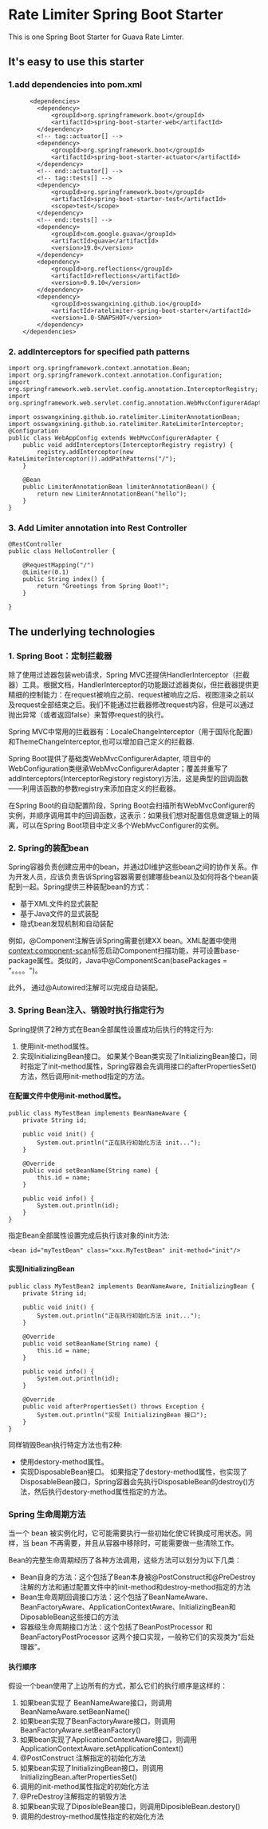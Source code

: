 # Rate Limiter Spring Boot Starter
This is one Spring Boot Starter for Guava Rate Limter.

## It's easy to use this starter

### 1.add dependencies into pom.xml
```
      <dependencies>
		<dependency>
			<groupId>org.springframework.boot</groupId>
			<artifactId>spring-boot-starter-web</artifactId>
		</dependency>
		<!-- tag::actuator[] -->
		<dependency>
			<groupId>org.springframework.boot</groupId>
			<artifactId>spring-boot-starter-actuator</artifactId>
		</dependency>
		<!-- end::actuator[] -->
		<!-- tag::tests[] -->
		<dependency>
			<groupId>org.springframework.boot</groupId>
			<artifactId>spring-boot-starter-test</artifactId>
			<scope>test</scope>
		</dependency>
		<!-- end::tests[] -->
		<dependency>
			<groupId>com.google.guava</groupId>
			<artifactId>guava</artifactId>
			<version>19.0</version>
		</dependency>
		<dependency>
			<groupId>org.reflections</groupId>
			<artifactId>reflections</artifactId>
			<version>0.9.10</version>
		</dependency>
		<dependency>
			<groupId>osswangxining.github.io</groupId>
			<artifactId>ratelimiter-spring-boot-starter</artifactId>
			<version>1.0-SNAPSHOT</version>
		</dependency>
	</dependencies>
  ```
  
### 2. addInterceptors for specified path patterns 

```
import org.springframework.context.annotation.Bean;
import org.springframework.context.annotation.Configuration;
import org.springframework.web.servlet.config.annotation.InterceptorRegistry;
import org.springframework.web.servlet.config.annotation.WebMvcConfigurerAdapter;

import osswangxining.github.io.ratelimiter.LimiterAnnotationBean;
import osswangxining.github.io.ratelimiter.RateLimiterInterceptor;
@Configuration
public class WebAppConfig extends WebMvcConfigurerAdapter {
	public void addInterceptors(InterceptorRegistry registry) {
		registry.addInterceptor(new RateLimiterInterceptor()).addPathPatterns("/");
	}
	
	@Bean
	public LimiterAnnotationBean limiterAnnotationBean() {
		return new LimiterAnnotationBean("hello");
	}
}
```

### 3. Add Limiter annotation into Rest Controller
```
@RestController
public class HelloController {
    
    @RequestMapping("/")
    @Limiter(0.1)
    public String index() {
        return "Greetings from Spring Boot!";
    }
    
}
```

## The underlying technologies

### 1. Spring Boot：定制拦截器
除了使用过滤器包装web请求，Spring MVC还提供HandlerInterceptor（拦截器）工具。根据文档，HandlerInterceptor的功能跟过滤器类似，但拦截器提供更精细的控制能力：在request被响应之前、request被响应之后、视图渲染之前以及request全部结束之后。我们不能通过拦截器修改request内容，但是可以通过抛出异常（或者返回false）来暂停request的执行。

Spring MVC中常用的拦截器有：LocaleChangeInterceptor（用于国际化配置）和ThemeChangeInterceptor,也可以增加自己定义的拦截器.

Spring Boot提供了基础类WebMvcConfigurerAdapter, 项目中的WebConfiguration类继承WebMvcConfigurerAdapter；覆盖并重写了addInterceptors(InterceptorRegistory registory)方法，这是典型的回调函数——利用该函数的参数registry来添加自定义的拦截器。

在Spring Boot的自动配置阶段，Spring Boot会扫描所有WebMvcConfigurer的实例，并顺序调用其中的回调函数，这表示：如果我们想对配置信息做逻辑上的隔离，可以在Spring Boot项目中定义多个WebMvcConfigurer的实例。

### 2. Spring的装配bean
Spring容器负责创建应用中的bean，并通过DI维护这些bean之间的协作关系。作为开发人员，应该负责告诉Spring容器需要创建哪些bean以及如何将各个bean装配到一起。Spring提供三种装配bean的方式：
 - 基于XML文件的显式装配
 - 基于Java文件的显式装配
 - 隐式bean发现机制和自动装配

例如，@Component注解告诉Spring需要创建XX bean。XML配置中使用<context:component-scan>标签启动Component扫描功能，并可设置base-package属性。类似的，Java中@ComponentScan(basePackages = "。。。。")。

此外， 通过@Autowired注解可以完成自动装配。

### 3. Spring Bean注入、销毁时执行指定行为
Spring提供了2种方式在Bean全部属性设置成功后执行的特定行为: 
1. 使用init-method属性。 
2. 实现InitializingBean接口。 
如果某个Bean类实现了InitializingBean接口，同时指定了init-method属性，Spring容器会先调用接口的afterPropertiesSet()方法，然后调用init-method指定的方法。 
#### 在配置文件中使用init-method属性。
```
public class MyTestBean implements BeanNameAware {
    private String id;

    public void init() {
        System.out.println("正在执行初始化方法 init...");
    }

    @Override
    public void setBeanName(String name) {
        this.id = name;
    }

    public void info() {
        System.out.println(id);
    }
}
```
指定Bean全部属性设置完成后执行该对象的init方法:
```
<bean id="myTestBean" class="xxx.MyTestBean" init-method="init"/>
```

#### 实现InitializingBean

```
public class MyTestBean2 implements BeanNameAware, InitializingBean {
    private String id;

    public void init() {
        System.out.println("正在执行初始化方法 init...");
    }

    @Override
    public void setBeanName(String name) {
        this.id = name;
    }

    public void info() {
        System.out.println(id);
    }

    @Override
    public void afterPropertiesSet() throws Exception {
        System.out.println("实现 InitializingBean 接口");
    }
}
```

同样销毁Bean执行特定方法也有2种:
 - 使用destory-method属性。
 - 实现DisposableBean接口。
如果指定了destory-method属性，也实现了DisposableBean接口，Spring容器会先执行DisposableBean的destroy()方法，然后执行destory-method属性指定的方法。

### Spring 生命周期方法
当一个 bean 被实例化时，它可能需要执行一些初始化使它转换成可用状态。同样，当 bean 不再需要，并且从容器中移除时，可能需要做一些清除工作。

Bean的完整生命周期经历了各种方法调用，这些方法可以划分为以下几类：
 - Bean自身的方法：这个包括了Bean本身被@PostConstruct和@PreDestroy注解的方法和通过配置文件中<bean>的init-method和destroy-method指定的方法
 - Bean生命周期回调接口方法：这个包括了BeanNameAware、BeanFactoryAware、ApplicationContextAware、InitializingBean和DiposableBean这些接口的方法
 - 容器级生命周期接口方法：这个包括了BeanPostProcessor 和BeanFactoryPostProcessor 这两个接口实现，一般称它们的实现类为“后处理器”。
	
#### 执行顺序
假设一个bean使用了上边所有的方式，那么它们的执行顺序是这样的：

1. 如果bean实现了 BeanNameAware接口，则调用BeanNameAware.setBeanName()
2. 如果bean实现了BeanFactoryAware接口，则调用BeanFactoryAware.setBeanFactory()
3. 如果bean实现了ApplicationContextAware接口，则调用ApplicationContextAware.setApplicationContext()
4. @PostConstruct 注解指定的初始化方法
5. 如果bean实现了InitializingBean接口，则调用InitializingBean.afterPropertiesSet()
6. 调用<bean>的init-method属性指定的初始化方法
7. @PreDestroy注解指定的销毁方法
8. 如果bean实现了DiposibleBean接口，则调用DiposibleBean.destory()
9. 调用<bean>的destroy-method属性指定的初始化方法

